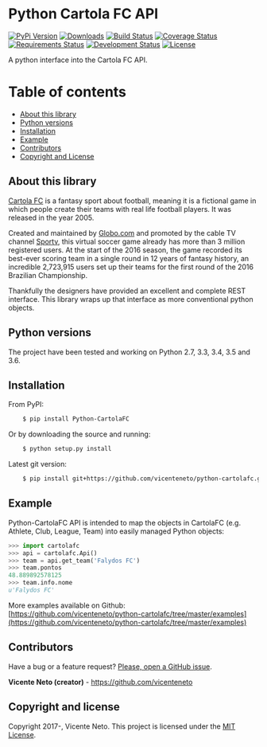 # Python Cartola FC API

[![PyPi Version](https://img.shields.io/pypi/v/python-cartolafc.svg)](https://pypi.python.org/pypi/python-cartolafc)
[![Downloads](https://img.shields.io/pypi/dm/python-cartolafc.svg)](https://pypi.python.org/pypi/python-cartolafc)
[![Build Status](https://travis-ci.org/vicenteneto/python-cartolafc.svg?branch=master)](https://travis-ci.org/vicenteneto/python-cartolafc)
[![Coverage Status](https://coveralls.io/repos/github/vicenteneto/python-cartolafc/badge.svg?branch=master)](https://coveralls.io/github/vicenteneto/python-cartolafc?branch=master)
[![Requirements Status](https://requires.io/github/vicenteneto/python-cartolafc/requirements.svg?branch=master)](https://requires.io/github/vicenteneto/python-cartolafc/requirements/?branch=master)
[![Development Status](http://img.shields.io/:status-production/stable-brightgreen.svg)](https://github.com/vicenteneto/python-cartolafc)
[![License](http://img.shields.io/:license-mit-blue.svg)](https://github.com/vicenteneto/python-cartolafc/blob/master/LICENSE)

A python interface into the Cartola FC API.


# Table of contents

- [About this library](#about-this-library)
- [Python versions](#python-versions)
- [Installation](#installation)
- [Example](#example)
- [Contributors](#contributors)
- [Copyright and License](#copyright-and-license)


## About this library

[Cartola FC](https://cartolafc.globo.com/) is a fantasy sport about football, meaning it is a fictional game in which
people create their teams with real life football players. It was released in the year 2005.

Created and maintained by [Globo.com](http://www.globo.com/) and promoted by the cable TV channel
[Sportv](http://sportv.globo.com/), this virtual soccer game already has more than 3 million registered users. At the
start of the 2016 season, the game recorded its best-ever scoring team in a single round in 12 years of fantasy history,
an incredible 2,723,915 users set up their teams for the first round of the 2016 Brazilian Championship.

Thankfully the designers have provided an excellent and complete REST interface. This library wraps up that interface as
more conventional python objects.


## Python versions

The project have been tested and working on Python 2.7, 3.3, 3.4, 3.5 and 3.6.


## Installation

From PyPI:

```bash
    $ pip install Python-CartolaFC
```

Or by downloading the source and running:

```bash
    $ python setup.py install
```

Latest git version:

```bash
    $ pip install git+https://github.com/vicenteneto/python-cartolafc.git#egg=Python-CartolaFC
```


## Example

Python-CartolaFC API is intended to map the objects in CartolaFC (e.g. Athlete, Club, League, Team) into easily
managed Python objects:

```python
>>> import cartolafc
>>> api = cartolafc.Api()
>>> team = api.get_team('Falydos FC')
>>> team.pontos
48.889892578125
>>> team.info.nome
u'Falydos FC'
```

More examples available on Github: [https://github.com/vicenteneto/python-cartolafc/tree/master/examples](https://github.com/vicenteneto/python-cartolafc/tree/master/examples)


## Contributors

Have a bug or a feature request? [Please, open a GitHub issue](https://github.com/vicenteneto/python-cartolafc/issues/new>).

**Vicente Neto (creator)** - <https://github.com/vicenteneto><br/>


## Copyright and license

Copyright 2017-, Vicente Neto. This project is licensed under the [MIT License](https://github.com/vicenteneto/python-cartolafc/blob/master/LICENSE).
